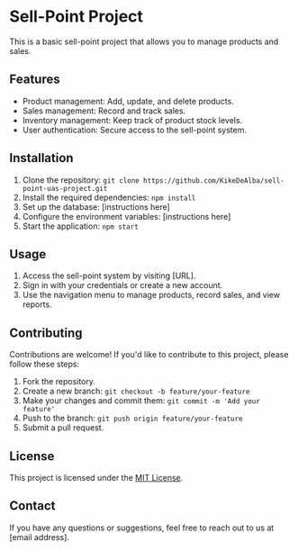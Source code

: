 # Sell-Point Project

This is a basic sell-point project that allows you to manage products and sales.

## Features

- Product management: Add, update, and delete products.
- Sales management: Record and track sales.
- Inventory management: Keep track of product stock levels.
- User authentication: Secure access to the sell-point system.

## Installation

1. Clone the repository: `git clone https://github.com/KikeDeAlba/sell-point-uas-project.git`
2. Install the required dependencies: `npm install`
3. Set up the database: [instructions here]
4. Configure the environment variables: [instructions here]
5. Start the application: `npm start`

## Usage

1. Access the sell-point system by visiting [URL].
2. Sign in with your credentials or create a new account.
3. Use the navigation menu to manage products, record sales, and view reports.

## Contributing

Contributions are welcome! If you'd like to contribute to this project, please follow these steps:

1. Fork the repository.
2. Create a new branch: `git checkout -b feature/your-feature`
3. Make your changes and commit them: `git commit -m 'Add your feature'`
4. Push to the branch: `git push origin feature/your-feature`
5. Submit a pull request.

## License

This project is licensed under the [MIT License](LICENSE).

## Contact

If you have any questions or suggestions, feel free to reach out to us at [email address].
